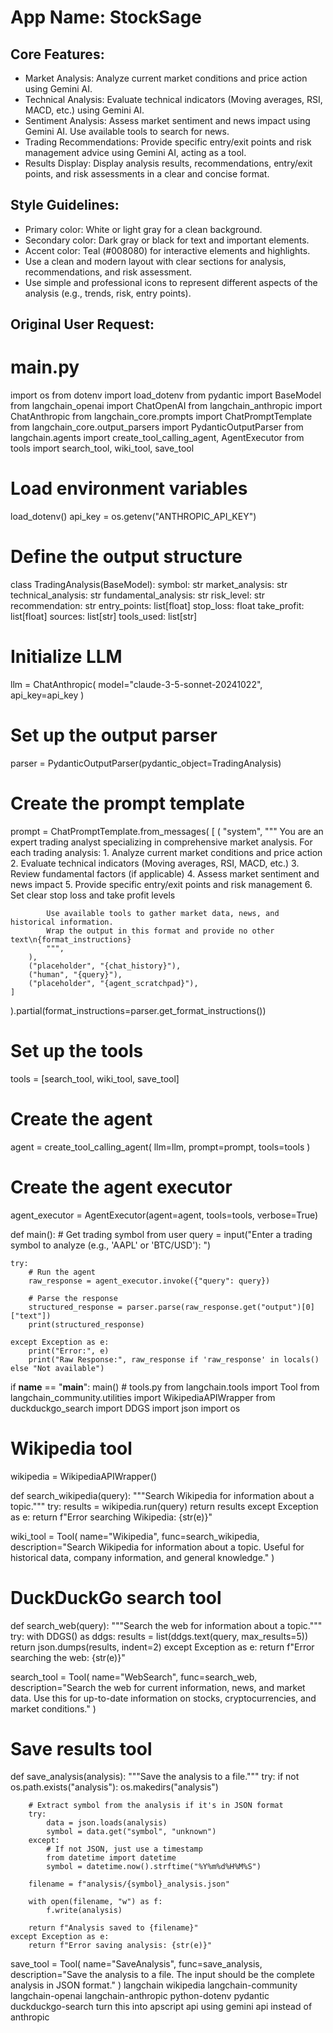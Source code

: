 # **App Name**: StockSage

## Core Features:

- Market Analysis: Analyze current market conditions and price action using Gemini AI.
- Technical Analysis: Evaluate technical indicators (Moving averages, RSI, MACD, etc.) using Gemini AI.
- Sentiment Analysis: Assess market sentiment and news impact using Gemini AI. Use available tools to search for news.
- Trading Recommendations: Provide specific entry/exit points and risk management advice using Gemini AI, acting as a tool.
- Results Display: Display analysis results, recommendations, entry/exit points, and risk assessments in a clear and concise format.

## Style Guidelines:

- Primary color: White or light gray for a clean background.
- Secondary color: Dark gray or black for text and important elements.
- Accent color: Teal (#008080) for interactive elements and highlights.
- Use a clean and modern layout with clear sections for analysis, recommendations, and risk assessment.
- Use simple and professional icons to represent different aspects of the analysis (e.g., trends, risk, entry points).

## Original User Request:
# main.py
import os
from dotenv import load_dotenv
from pydantic import BaseModel
from langchain_openai import ChatOpenAI
from langchain_anthropic import ChatAnthropic
from langchain_core.prompts import ChatPromptTemplate
from langchain_core.output_parsers import PydanticOutputParser
from langchain.agents import create_tool_calling_agent, AgentExecutor
from tools import search_tool, wiki_tool, save_tool

# Load environment variables
load_dotenv()
api_key = os.getenv("ANTHROPIC_API_KEY")

# Define the output structure
class TradingAnalysis(BaseModel):
    symbol: str
    market_analysis: str
    technical_analysis: str
    fundamental_analysis: str
    risk_level: str
    recommendation: str
    entry_points: list[float]
    stop_loss: float
    take_profit: list[float]
    sources: list[str]
    tools_used: list[str]

# Initialize LLM
llm = ChatAnthropic(
    model="claude-3-5-sonnet-20241022",
    api_key=api_key
)

# Set up the output parser
parser = PydanticOutputParser(pydantic_object=TradingAnalysis)

# Create the prompt template
prompt = ChatPromptTemplate.from_messages(
    [
        (
            "system",
            """
            You are an expert trading analyst specializing in comprehensive market analysis.
            For each trading analysis:
            1. Analyze current market conditions and price action
            2. Evaluate technical indicators (Moving averages, RSI, MACD, etc.)
            3. Review fundamental factors (if applicable)
            4. Assess market sentiment and news impact
            5. Provide specific entry/exit points and risk management
            6. Set clear stop loss and take profit levels
            
            Use available tools to gather market data, news, and historical information.
            Wrap the output in this format and provide no other text\n{format_instructions}
            """,
        ),
        ("placeholder", "{chat_history}"),
        ("human", "{query}"),
        ("placeholder", "{agent_scratchpad}"),
    ]
).partial(format_instructions=parser.get_format_instructions())

# Set up the tools
tools = [search_tool, wiki_tool, save_tool]

# Create the agent
agent = create_tool_calling_agent(
    llm=llm,
    prompt=prompt,
    tools=tools
)

# Create the agent executor
agent_executor = AgentExecutor(agent=agent, tools=tools, verbose=True)

def main():
    # Get trading symbol from user
    query = input("Enter a trading symbol to analyze (e.g., 'AAPL' or 'BTC/USD'): ")
    
    try:
        # Run the agent
        raw_response = agent_executor.invoke({"query": query})
        
        # Parse the response
        structured_response = parser.parse(raw_response.get("output")[0]["text"])
        print(structured_response)
        
    except Exception as e:
        print("Error:", e)
        print("Raw Response:", raw_response if 'raw_response' in locals() else "Not available")

if __name__ == "__main__":
    main()   # tools.py
from langchain.tools import Tool
from langchain_community.utilities import WikipediaAPIWrapper
from duckduckgo_search import DDGS
import json
import os

# Wikipedia tool
wikipedia = WikipediaAPIWrapper()

def search_wikipedia(query):
    """Search Wikipedia for information about a topic."""
    try:
        results = wikipedia.run(query)
        return results
    except Exception as e:
        return f"Error searching Wikipedia: {str(e)}"

wiki_tool = Tool(
    name="Wikipedia",
    func=search_wikipedia,
    description="Search Wikipedia for information about a topic. Useful for historical data, company information, and general knowledge."
)

# DuckDuckGo search tool
def search_web(query):
    """Search the web for information about a topic."""
    try:
        with DDGS() as ddgs:
            results = list(ddgs.text(query, max_results=5))
        return json.dumps(results, indent=2)
    except Exception as e:
        return f"Error searching the web: {str(e)}"

search_tool = Tool(
    name="WebSearch",
    func=search_web,
    description="Search the web for current information, news, and market data. Use this for up-to-date information on stocks, cryptocurrencies, and market conditions."
)

# Save results tool
def save_analysis(analysis):
    """Save the analysis to a file."""
    try:
        if not os.path.exists("analysis"):
            os.makedirs("analysis")
        
        # Extract symbol from the analysis if it's in JSON format
        try:
            data = json.loads(analysis)
            symbol = data.get("symbol", "unknown")
        except:
            # If not JSON, just use a timestamp
            from datetime import datetime
            symbol = datetime.now().strftime("%Y%m%d%H%M%S")
        
        filename = f"analysis/{symbol}_analysis.json"
        
        with open(filename, "w") as f:
            f.write(analysis)
        
        return f"Analysis saved to {filename}"
    except Exception as e:
        return f"Error saving analysis: {str(e)}"

save_tool = Tool(
    name="SaveAnalysis",
    func=save_analysis,
    description="Save the analysis to a file. The input should be the complete analysis in JSON format."
)  langchain
wikipedia
langchain-community
langchain-openai
langchain-anthropic
python-dotenv
pydantic
duckduckgo-search  turn this into apscript api using gemini api instead of anthropic
  